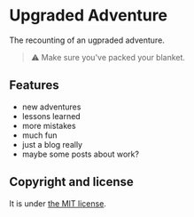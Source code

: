 # Upgraded Adventure

The recounting of an ugpraded adventure.

> :warning:
> Make sure you've packed your blanket.

## Features

- new adventures
- lessons learned
- more mistakes
- much fun
- just a blog really
- maybe some posts about work?

## Copyright and license

It is under [the MIT license](/LICENSE).
